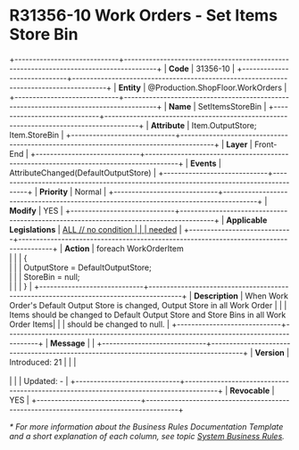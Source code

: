 ﻿---
erp.type: front-end-business-rule
erp.entity: Production.ShopFloor.WorkOrders
---

# R31356-10 Work Orders - Set Items Store Bin
+-----------------------------+---------------------------------------------------------------------------------------+
| **Code**                    | 31356-10                                                                              |
+-----------------------------+---------------------------------------------------------------------------------------+
| **Entity**                  | @Production.ShopFloor.WorkOrders                                                      |
+-----------------------------+---------------------------------------------------------------------------------------+
| **Name**                    | SetItemsStoreBin                                                                      |
+-----------------------------+---------------------------------------------------------------------------------------+
| **Attribute**               | Item.OutputStore; Item.StoreBin                                                       |
+-----------------------------+---------------------------------------------------------------------------------------+
| **Layer**                   | Front-End                                                                             |
+-----------------------------+---------------------------------------------------------------------------------------+
| **Events**                  | AttributeChanged(DefaultOutputStore)                                                  |
+-----------------------------+---------------------------------------------------------------------------------------+
| **Priority**                | Normal                                                                                |
+-----------------------------+---------------------------------------------------------------------------------------+
| **Modify**                  | YES                                                                                   |
+-----------------------------+---------------------------------------------------------------------------------------+
| **Applicable Legislations** | [ALL // no condition                                                                  |
|                             | needed](xref:applicable-legislations)                                                 |
+-----------------------------+---------------------------------------------------------------------------------------+
| **Action**                  | foreach WorkOrderItem<br/>                                                            |
|                             | {<br/>                                                                                |
|                             | OutputStore = DefaultOutputStore;<br/>                                                |
|                             | StoreBin = null;<br/>                                                                 |
|                             | }                                                                                     |
+-----------------------------+---------------------------------------------------------------------------------------+
| **Description**             | When Work Order's Default Output Store is changed, Output Store in all Work Order     |
|                             | Items should be changed to Default Output Store and Store Bins in all Work Order Items|
|                             | should be changed to null.                                                            |
+-----------------------------+---------------------------------------------------------------------------------------+
| **Message**                 |                                                                                       |
+-----------------------------+---------------------------------------------------------------------------------------+
| **Version**                 | Introduced: 21                                                                        |
|                             | <br/><br/>                                                                            |
|                             | Updated: -                                                                            |
+-----------------------------+---------------------------------------------------------------------------------------+
| **Revocable**               | YES                                                                                   |
+-----------------------------+---------------------------------------------------------------------------------------+

*\* For more information about the Business Rules Documentation Template and a short explanation of each column, see
topic [System Business Rules](../templates/template-description-system-business-rules.md).*
